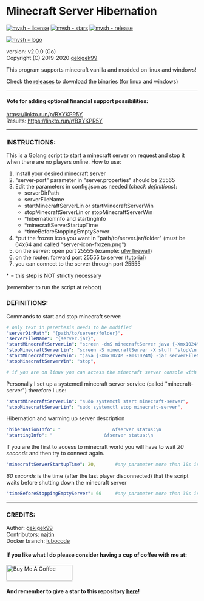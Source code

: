 # Minecraft Server Hibernation

[![mvsh - license](https://img.shields.io/github/license/gekigek99/minecraft-server-hibernation?color=6fff00)](https://github.com/gekigek99/minecraft-vanilla-server-hibernation)
[![mvsh - stars](https://img.shields.io/github/stars/gekigek99/minecraft-server-hibernation?color=ffbd19)](https://github.com/gekigek99/minecraft-vanilla-server-hibernation)
[![mvsh - release](https://img.shields.io/github/release/gekigek99/minecraft-server-hibernation?color=05aefc)](https://github.com/gekigek99/minecraft-vanilla-server-hibernation)  

[![mvsh - logo](https://user-images.githubusercontent.com/53654579/90397372-09a9df80-e098-11ea-925c-29e9bdfc0b48.png)](https://github.com/gekigek99/minecraft-server-hibernation)  

version: v2.0.0 (Go)  
Copyright (C) 2019-2020 [gekigek99](https://github.com/gekigek99)  

This program supports minecraft vanilla and modded on linux and windows!

Check the [releases](https://github.com/gekigek99/minecraft-server-hibernation/releases) to download the binaries (for linux and windows)

-----
#### Vote for adding optional financial support possibilities:
https://linkto.run/p/BXYKPR5Y \
Results: https://linkto.run/r/BXYKPR5Y

-----
### INSTRUCTIONS:
This is a Golang script to start a minecraft server on request and stop it when there are no players online.
How to use:
1. Install your desired minecraft server
2. "server-port" parameter in "server.properties" should be 25565
3. Edit the parameters in config.json as needed (*check definitions*):
    - serverDirPath
    - serverFileName
    - startMinecraftServerLin or startMinecraftServerWin
    - stopMinecraftServerLin or stopMinecraftServerWin
    - *hibernationInfo and startingInfo
    - *minecraftServerStartupTime
    - *timeBeforeStoppingEmptyServer
4. *put the frozen icon you want in "path/to/server.jar/folder" (must be 64x64 and called "server-icon-frozen.png")
5. on the server: open port 25555 (example: [ufw firewall](https://www.configserverfirewall.com/ufw-ubuntu-firewall/ubuntu-firewall-open-port/))
6. on the router: forward port 25555 to server ([tutorial](https://www.wikihow.com/Open-Ports#Opening-Router-Firewall-Ports))
7. you can connect to the server through port 25555

\* = this step is NOT strictly necessary

(remember to run the script at reboot)

### DEFINITIONS:
Commands to start and stop minecraft server:
```yaml
# only text in parethesis needs to be modified
"serverDirPath": "{path/to/server/folder}",
"serverFileName": "{server.jar}",
"startMinecraftServerLin": "screen -dmS minecraftServer java {-Xmx1024M -Xms1024M} -jar serverFileName nogui",
"stopMinecraftServerLin": "screen -S minecraftServer -X stuff 'stop\\n'",
"startMinecraftServerWin": "java {-Xmx1024M -Xms1024M} -jar serverFileName nogui",
"stopMinecraftServerWin": "stop",

# if you are on linux you can access the minecraft server console with "sudo screen -r minecraftServer"
```
Personally I set up a systemctl minecraft server service (called "minecraft-server") therefore I use:
```yaml
"startMinecraftServerLin": "sudo systemctl start minecraft-server",
"stopMinecraftServerLin": "sudo systemctl stop minecraft-server",
```
Hibernation and warming up server description
```yaml
"hibernationInfo": "                   &fserver status:\n                   &b&lHIBERNATING",
"startingInfo": "                   &fserver status:\n                    &6&lWARMING UP",
```
If you are the first to access to minecraft world you will have to wait *20 seconds* and then try to connect again.
```yaml
"minecraftServerStartupTime": 20,       #any parameter more than 10s is recommended
```
*60 seconds* is the time (after the last player disconnected) that the script waits before shutting down the minecraft server
```yaml
"timeBeforeStoppingEmptyServer": 60     #any parameter more than 30s is recommended
```
-----
### CREDITS:  

Author: [gekigek99](https://github.com/gekigek99)  
Contributors: [najtin](https://github.com/najtin/minecraft-server-hibernation)  
Docker branch: [lubocode](https://github.com/gekigek99/minecraft-server-hibernation/tree/docker)  

#### If you like what I do please consider having a cup of coffee with me at:  

<a href="https://www.buymeacoffee.com/gekigek99" target="_blank"><img src="https://www.buymeacoffee.com/assets/img/custom_images/orange_img.png" alt="Buy Me A Coffee" style="height: 41px !important;width: 174px !important;box-shadow: 0px 3px 2px 0px rgba(190, 190, 190, 0.5) !important;-webkit-box-shadow: 0px 3px 2px 0px rgba(190, 190, 190, 0.5) !important;" ></a>

#### And remember to give a star to this repository [here](https://github.com/gekigek99/minecraft-server-hibernation)!
